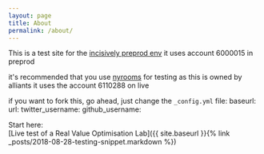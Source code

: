 ```yaml
---
layout: page
title: About
permalink: /about/
---
```


This is a test site for the [incisively preprod env](https://app.preprod.incisive.ly)
it uses account 6000015 in preprod

it's recommended that you use [nyrooms](https://nyrooms.co.uk/) for testing as this is owned by alliants
it uses the account 6110288 on live 

if you want to fork this, go ahead, just change the `_config.yml` file: 
baseurl:
url: 
twitter_username: 
github_username: 

Start here:  
[Live test of a Real Value Optimisation Lab]({{ site.baseurl }}{% link _posts/2018-08-28-testing-snippet.markdown %})